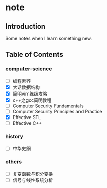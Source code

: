 # note

## Introduction

Some notes when I learn something new.

## Table of Contents

### computer-science

- [ ] 编程素养
- [x] 大话数据结构
- [x] 简明vim练级攻略
- [x] c++之gcc简明教程
- [ ] Computer Security Fundamentals
- [ ] Computer Security Principles and Practice
- [x] Effective STL
- [ ] Effective C++

### history

- [ ] 中华史纲

### others

- [ ] 复变函数与积分变换
- [ ] 信号与线性系统分析
